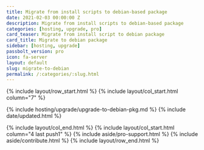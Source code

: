 ```yaml
---
title: Migrate from install scripts to debian-based package
date: 2021-02-03 00:00:00 Z
description: Migrate from install scripts to debian-based package
categories: [hosting, upgrade, pro]
card_teaser: Migrate from install script to debian package
card_title: Migrate to debian package
sidebar: [hosting, upgrade]
passbolt_version: pro
icon: fa-server
layout: default
slug: migrate-to-debian
permalink: /:categories/:slug.html
---
```



{% include layout/row_start.html %}
{% include layout/col_start.html column="7" %}

{% include hosting/upgrade/upgrade-to-debian-pkg.md %}
{% include date/updated.html %}

{% include layout/col_end.html %}
{% include layout/col_start.html column="4 last push1" %}
{% include aside/pro-support.html %}
{% include aside/contribute.html %}
{% include layout/row_end.html %}
